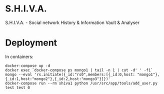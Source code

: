 # S.H.I.V.A.
S.H.I.V.A. - Social network History &amp; Information Vault &amp; Analyser

# Deployment
In containers:
```
docker-compose up -d
docker exec `docker-compose ps mongo1 | tail -n 1 | cut -d' ' -f1` mongo --eval 'rs.initiate({_id:"rs0",members:[{_id:0,host: "mongo1"},{_id:1,host:"mongo2"},{_id:2,host:"mongo3"}]})'
docker-compose run --rm shiva1 python /usr/src/app/tools/add_user.py test test 0
```
